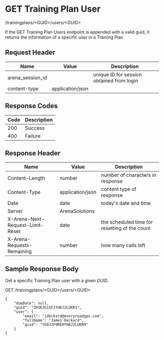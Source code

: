 # GET Training Plan User
/trainingplans/&lt;GUID&gt;/users/&lt;GUID&gt;

If the GET Training Plan Users endpoint is  appended with a valid guid, it returns the information of a specific user in a Training Plan.

## Request Header

| Name  | Value  | Description  |
|  --- |  --- |  --- | 
| arena_session_id  |   | unique ID for session obtained from login  |
| content-type  | application/json  |   |

## Response Codes

| Code  | Description  |
|  --- |  --- | 
| 200  | Success  |
| 400  | Failure  |

## Response Header

| Name  | Value  | Description  |
|  --- |  --- |  --- | 
| Content-Length  | number  | number of characters in response  |
| Content-Type  | application/json  | content type of response  |
| Date  | date  | today's date and time  |
| Server  | ArenaSolutions  |   |
| X-Arena-Next-Request-Limit-Reset   | date  | the scheduled time for resetting of the count  |
| X-Arena-Requests-Remaining   | number  | how many calls left  |

## Sample Response Body
Get a specific Training Plan user with a given GUID.

GET /trainingplans/&lt;GUID&gt;/users/&lt;GUID&gt;

```
{
    "dueDate": null,
    "guid": "ZH1K3G1SFIYH0J2LUKR1",
    "user": {
        "email": "jdeckard@everyroadgps.com",
        "fullName": "James Deckard",
        "guid": "YG0J2F0REHYH0J2LUKR9"
    }
}
```
